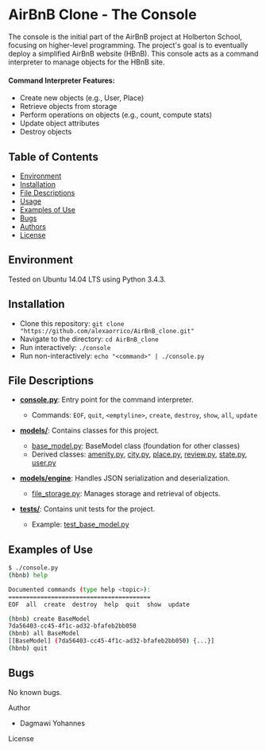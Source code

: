 # AirBnB Clone - The Console

The console is the initial part of the AirBnB project at Holberton School, focusing on higher-level programming. The project's goal is to eventually deploy a simplified AirBnB website (HBnB). This console acts as a command interpreter to manage objects for the HBnB site.

#### Command Interpreter Features:
- Create new objects (e.g., User, Place)
- Retrieve objects from storage
- Perform operations on objects (e.g., count, compute stats)
- Update object attributes
- Destroy objects

## Table of Contents
- [Environment](#environment)
- [Installation](#installation)
- [File Descriptions](#file-descriptions)
- [Usage](#usage)
- [Examples of Use](#examples-of-use)
- [Bugs](#bugs)
- [Authors](#authors)
- [License](#license)

## Environment
Tested on Ubuntu 14.04 LTS using Python 3.4.3.

## Installation
- Clone this repository: `git clone "https://github.com/alexaorrico/AirBnB_clone.git"`
- Navigate to the directory: `cd AirBnB_clone`
- Run interactively: `./console`
- Run non-interactively: `echo "<command>" | ./console.py`

## File Descriptions
- **[console.py](console.py)**: Entry point for the command interpreter.
  - Commands: `EOF`, `quit`, `<emptyline>`, `create`, `destroy`, `show`, `all`, `update`

- **[models/](models/)**: Contains classes for this project.
  - [base_model.py](models/base_model.py): BaseModel class (foundation for other classes)
  - Derived classes: [amenity.py](models/amenity.py), [city.py](models/city.py), [place.py](models/place.py), [review.py](models/review.py), [state.py](models/state.py), [user.py](models/user.py)

- **[models/engine](models/engine/)**: Handles JSON serialization and deserialization.
  - [file_storage.py](models/engine/file_storage.py): Manages storage and retrieval of objects.

- **[tests/](tests/)**: Contains unit tests for the project.
  - Example: [test_base_model.py](tests/test_models/test_base_model.py)

## Examples of Use
```bash
$ ./console.py
(hbnb) help

Documented commands (type help <topic>):
========================================
EOF  all  create  destroy  help  quit  show  update

(hbnb) create BaseModel
7da56403-cc45-4f1c-ad32-bfafeb2bb050
(hbnb) all BaseModel
[[BaseModel] (7da56403-cc45-4f1c-ad32-bfafeb2bb050) {...}]
(hbnb) quit
```

## Bugs
No known bugs.

Author
- Dagmawi Yohannes

License